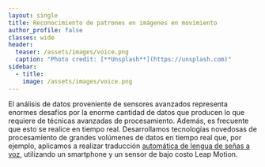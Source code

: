 ```yaml
---
layout: single
title: Reconocimiento de patrones en imágenes en movimiento
author_profile: false
classes: wide
header:
  teaser: /assets/images/voice.png
  caption: "Photo credit: [**Unsplash**](https://unsplash.com)"
sidebar:
  - title: 
    image: /assets/images/voice.png
---
```


El análisis de datos proveniente de sensores avanzados representa enormes desafíos por la enorme cantidad de datos que producen lo que requiere de técnicas avanzadas de procesamiento. Además, es frecuente que esto se realice en tiempo real. Desarrollamos tecnologías novedosas de procesamiento de grandes volúmenes de datos en tiempo real que, por ejemplo, aplicamos a realizar traducción [automática de lengua de señas a voz](https://si.isistan.unicen.edu.ar/bemyvoice), utilizando un smartphone y un sensor de bajo costo Leap Motion.
